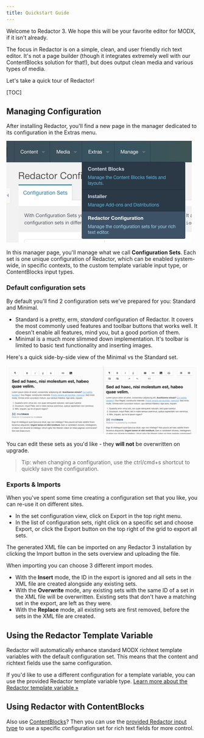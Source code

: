 ```yaml
---
title: Quickstart Guide
---
```


Welcome to Redactor 3. We hope this will be your favorite editor for MODX, if it isn't already. 

The focus in Redactor is on a simple, clean, and user friendly rich text editor. It's not a page builder (though it integrates extremely well with our ContentBlocks solution for that!), but does output clean media and various types of media. 

Let's take a quick tour of Redactor!

[TOC]

## Managing Configuration

After installing Redactor, you'll find a new page in the manager dedicated to its configuration in the Extras menu. 

![Redactor Configuration under Extras in the MODX 2.x manager](images/menu-entry.jpg)

In this manager page, you'll manage what we call **Configuration Sets**. Each set is one unique configuration of Redactor, which can be enabled system-wide, in specific contexts, to the custom template variable input type, or ContentBlocks input types. 

### Default configuration sets

By default you'll find 2 configuration sets we've prepared for you: Standard and Minimal. 

- Standard is a pretty, erm, _standard_ configuration of Redactor. It covers the most commonly used features and toolbar buttons that works well. It doesn't enable all features, mind you, but a good portion of them.
- Minimal is a much more slimmed down implementation. It's toolbar is limited to basic text functionality and inserting images. 

Here's a quick side-by-side view of the Minimal vs the Standard set.

![Minimal configuration set (on the left) vs the Standard configuration set (on the right)](images/min-vs-standard.png)

You can edit these sets as you'd like - they **will not** be overwritten on upgrade. 

> Tip: when changing a configuration, use the ctrl/cmd+s shortcut to quickly save the configuration.

### Exports & Imports

When you've spent some time creating a configuration set that you like, you can re-use it on different sites. 

- In the set configuration view, click on Export in the top right menu.
- In the list of configuration sets, right click on a specific set and choose Export, or click the Export button on the top right of the grid to export all sets.

The generated XML file can be imported on any Redactor 3 installation by clicking the Import button in the sets overview and uploading the file. 

When importing you can choose 3 different import modes.

- With the **Insert** mode, the ID in the export is ignored and all sets in the XML file are created alongside any existing sets.
- With the **Overwrite** mode, any existing sets with the same ID of a set in the XML file will be overwritten. Existing sets that don't have a matching set in the export, are left as they were.
- With the **Replace** mode, all existing sets are first removed, before the sets in the XML file are created. 

## Using the Redactor Template Variable

Redactor will automatically enhance standard MODX richtext template variables with the default configuration set. This means that the content and richtext fields use the same configuration.

If you'd like to use a different configuration for a template variable, you can use the provided Redactor template variable type. [Learn more about the Redactor template variable &raquo;](Usage/Template_Variables)

## Using Redactor with ContentBlocks

Also use [ContentBlocks](https://modmore.com/contentblocks/)? Then you can use the [provided Redactor input type](Usage/ContentBlocks) to use a specific configuration set for rich text fields for more control.

